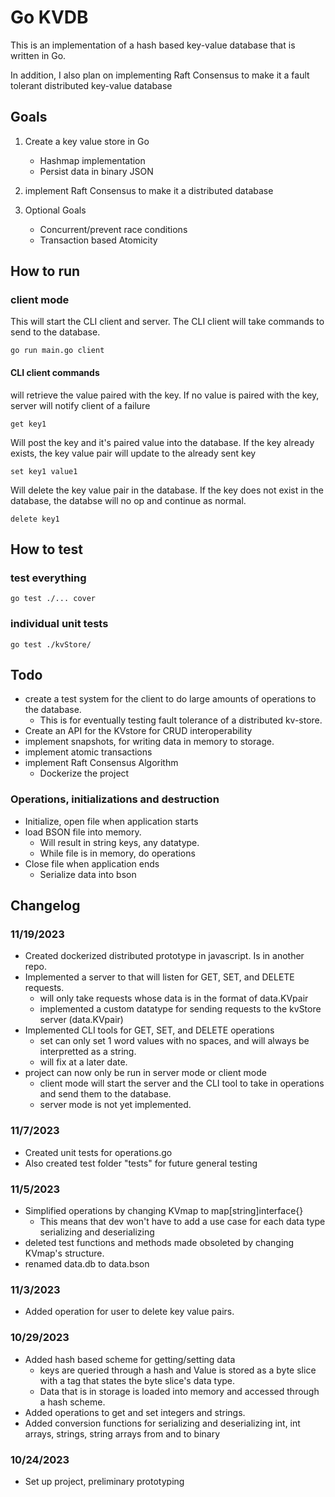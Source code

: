 # Go KVDB

This is an implementation of a hash based key-value database that is written in Go.

In addition, I also plan on implementing Raft Consensus to make it a fault tolerant distributed key-value database

## Goals
1. Create a key value store in Go
    - Hashmap implementation
    - Persist data in binary JSON

2. implement Raft Consensus to make it a distributed database

3. Optional Goals
    - Concurrent/prevent race conditions
    - Transaction based Atomicity
## How to run
### client mode
This will start the CLI client and server. The CLI client will take commands to send to the database.
```
go run main.go client
```
#### CLI client commands
will retrieve the value paired with the key.
If no value is paired with the key, server will notify client of a failure
```
get key1
```

Will post the key and it's paired value into the database. If the key already exists, the key value pair will update to the already sent key
```
set key1 value1
```

Will delete the key value pair in the database. If the key does not exist in the database, the databse will no op and continue as normal.
```
delete key1
```

## How to test
### test everything
```
go test ./... cover
```
### individual unit tests
```
go test ./kvStore/
```

## Todo
- create a test system for the client to do large amounts of operations to the database.
    - This is for eventually testing fault tolerance of a distributed kv-store.
- Create an API for the KVstore for CRUD interoperability
- implement snapshots, for writing data in memory to storage.
- implement atomic transactions
- implement Raft Consensus Algorithm
    - Dockerize the project

### Operations, initializations and destruction
- Initialize, open file when application starts
- load BSON file into memory. 
    - Will result in string keys, any datatype.
    - While file is in memory, do operations
- Close file when application ends
    - Serialize data into bson

## Changelog
### 11/19/2023
- Created dockerized distributed prototype in javascript. Is in another repo.
- Implemented a server to that will listen for GET, SET, and DELETE requests.
    - will only take requests whose data is in the format of data.KVpair
    - implemented a custom datatype for sending requests to the kvStore server (data.KVpair)
- Implemented CLI tools for GET, SET, and DELETE operations
    - set can only set 1 word values with no spaces, and will always be interpretted as a string.
    - will fix at a later date.
- project can now only be run in server mode or client mode
    - client mode will start the server and the CLI tool to take in operations and send them to the database.
    - server mode is not yet implemented.
### 11/7/2023
- Created unit tests for operations.go
- Also created test folder "tests" for future general testing
### 11/5/2023
- Simplified operations by changing KVmap to map[string]interface{}
    - This means that dev won't have to add a use case for each data type serializing and deserializing
- deleted test functions and methods made obsoleted by changing KVmap's structure.
- renamed data.db to data.bson
### 11/3/2023
- Added operation for user to delete key value pairs.
### 10/29/2023
- Added hash based scheme for getting/setting data
    - keys are queried through a hash and Value is stored as a byte slice with a tag that states the byte slice's data type.
    - Data that is in storage is loaded into memory and accessed through a hash scheme.
- Added operations to get and set integers and strings.
- Added conversion functions for serializing and deserializing int, int arrays, strings, string arrays from and to binary 
### 10/24/2023
- Set up project, preliminary prototyping